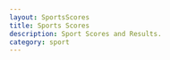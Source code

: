 ```yaml
---
layout: SportsScores
title: Sports Scores
description: Sport Scores and Results.
category: sport
---
```

